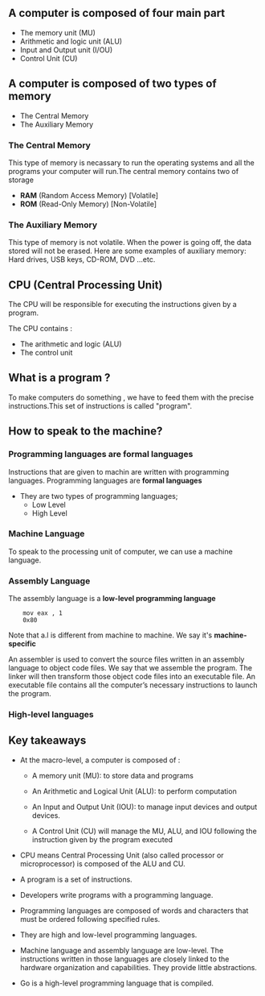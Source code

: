 ## A computer is composed of **four** main part

- The memory unit (MU)
- Arithmetic and logic unit (ALU)
- Input and Output unit (I/OU)
- Control Unit (CU)

## A computer is composed of two types of memory

- The Central Memory
- The Auxiliary Memory

### The Central Memory

This type of memory is necassary to run the operating systems and all the programs your computer will run.The central memory contains two of storage

- **RAM** (Random Access Memory) [Volatile]
- **ROM** (Read-Only Memory) [Non-Volatile]

### The Auxiliary Memory

This type of memory is not volatile. When the power is going off, the data stored will not be erased. Here are some examples of auxiliary memory: Hard drives, USB keys, CD-ROM, DVD ...etc.

## CPU (Central Processing Unit)

The CPU will be responsible for executing the instructions given by a program.

The CPU contains :

- The arithmetic and logic (ALU)
- The control unit

## What is a program ?

To make computers do something , we have to feed them with the precise instructions.This set of instructions is called "program".

## How to speak to the machine?

### Programming languages are formal languages

Instructions that are given to machin are written with programming languages. Programming languages are **formal languages**

- They are two types of programming languages;
  - Low Level
  - High Level

### Machine Language

To speak to the processing unit of computer, we can use a machine language.

### Assembly Language

The assembly language is a **low-level programming language**

```shell
    mov eax , 1
    0x80
```

Note that a.l is different from machine to machine. We say it's **machine-specific**

[](img/assembly.png)
An assembler is used to convert the source files written in an assembly language to object code files. We say that we assemble the program. The linker will then transform those object code files into an executable file. An executable file contains all the computer’s necessary instructions to launch the program.

### High-level languages

## Key takeaways

- At the macro-level, a computer is composed of :

  - A memory unit (MU): to store data and programs

  - An Arithmetic and Logical Unit (ALU): to perform computation

  - An Input and Output Unit (IOU): to manage input devices and output devices.

  - A Control Unit (CU) will manage the MU, ALU, and IOU following the instruction given by the program executed

- CPU means Central Processing Unit (also called processor or microprocessor) is composed of the ALU and CU.

- A program is a set of instructions.

- Developers write programs with a programming language.

- Programming languages are composed of words and characters that must be ordered following specified rules.

- They are high and low-level programming languages.

- Machine language and assembly language are low-level. The instructions written in those languages are closely linked to the hardware organization and capabilities. They provide little abstractions.

- Go is a high-level programming language that is compiled.
